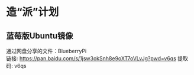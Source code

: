 # 造“派”计划
## 蓝莓版Ubuntu镜像
通过网盘分享的文件：BlueberryPi  
链接: https://pan.baidu.com/s/1jsw3okSnh8e9oXT7oVLvJg?pwd=v6qs 提取码: v6qs 